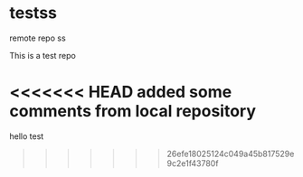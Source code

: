 # testss
remote repo ss

This is a test repo

<<<<<<< HEAD
added some comments from local repository
=======
hello test
>>>>>>> 26efe18025124c049a45b817529e9c2e1f43780f
